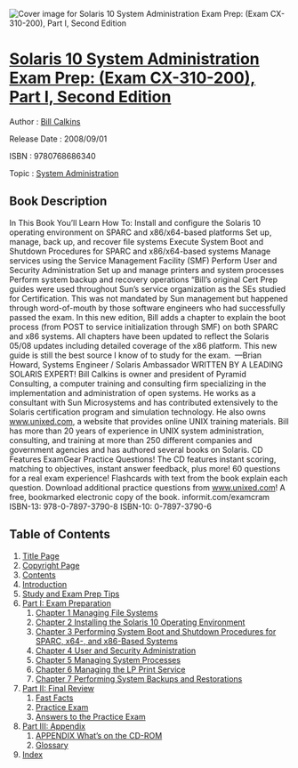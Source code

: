 ![Cover image for Solaris 10 System Administration Exam Prep: (Exam CX-310-200), Part I, Second Edition](https://imgdetail.ebookreading.net/cover/cover/system_admin/EB9780768686340.jpg)

[Solaris 10 System Administration Exam Prep: (Exam CX-310-200), Part I, Second Edition](https://ebookreading.net/view/book/Solaris+10+System+Administration+Exam+Prep%3A+%28Exam+CX-310-200%29%2C+Part+I%2C+Second+Edition-EB9780768686340_1.html "Solaris 10 System Administration Exam Prep: (Exam CX-310-200), Part I, Second Edition")
====================================================================================================================

Author : [Bill Calkins](https://ebookreading.net/search/author/Bill+Calkins)

Release Date : 2008/09/01

ISBN : 9780768686340

Topic : [System Administration](https://ebookreading.net/search/category/system-administration)

Book Description
-----------------

In This Book You’ll Learn How To:
Install and configure the Solaris 10 operating environment on SPARC and x86/x64-based platforms
Set up, manage, back up, and recover file systems
Execute System Boot and Shutdown Procedures for SPARC and x86/x64-based systems
Manage services using the Service Management Facility (SMF)
Perform User and Security Administration
Set up and manage printers and system processes
Perform system backup and recovery operations
“Bill’s original Cert Prep guides were used throughout Sun’s service organization as the SEs studied for Certification. This was not mandated by Sun management but happened through word-of-mouth by those software engineers who had successfully passed the exam. In this new edition, Bill adds a chapter to explain the boot process (from POST to service initialization through SMF) on both SPARC and x86 systems. All chapters have been updated to reflect the Solaris 05/08 updates including detailed coverage of the x86 platform. This new guide is still the best source I know of to study for the exam.  —Brian Howard, Systems Engineer / Solaris Ambassador
WRITTEN BY A LEADING SOLARIS EXPERT!
Bill Calkins is owner and president of Pyramid Consulting, a computer training and consulting firm specializing in the implementation and administration of open systems. He works as a consultant with Sun Microsystems and has contributed extensively to the Solaris certification program and simulation technology. He also owns www.unixed.com, a website that provides online UNIX training materials. Bill has more than 20 years of experience in UNIX system administration, consulting, and training at more than 250 different companies and government agencies and has authored several books on Solaris.
CD Features ExamGear Practice Questions!
The CD features instant scoring, matching to objectives, instant answer feedback, plus more!
60 questions for a real exam experience!
Flashcards with text from the book explain each question.
Download additional practice questions from www.unixed.com!
A free, bookmarked electronic copy of the book.
informit.com/examcram
ISBN-13: 978-0-7897-3790-8
ISBN-10: 0-7897-3790-6
              
Table of Contents
-----------------

1. [Title Page](https://ebookreading.net/view/book/Solaris+10+System+Administration+Exam+Prep%3A+%28Exam+CX-310-200%29%2C+Part+I%2C+Second+Edition-EB9780768686340_2.html#title)
1. [Copyright Page](https://ebookreading.net/view/book/Solaris+10+System+Administration+Exam+Prep%3A+%28Exam+CX-310-200%29%2C+Part+I%2C+Second+Edition-EB9780768686340_2.html#copy)
1. [Contents](https://ebookreading.net/view/book/Solaris+10+System+Administration+Exam+Prep%3A+%28Exam+CX-310-200%29%2C+Part+I%2C+Second+Edition-EB9780768686340_2.html#toc)
1. [Introduction](https://ebookreading.net/view/book/Solaris+10+System+Administration+Exam+Prep%3A+%28Exam+CX-310-200%29%2C+Part+I%2C+Second+Edition-EB9780768686340_3.html)
1. [Study and Exam Prep Tips](https://ebookreading.net/view/book/Solaris+10+System+Administration+Exam+Prep%3A+%28Exam+CX-310-200%29%2C+Part+I%2C+Second+Edition-EB9780768686340_4.html)
1. [Part I: Exam Preparation](https://ebookreading.net/view/book/Solaris+10+System+Administration+Exam+Prep%3A+%28Exam+CX-310-200%29%2C+Part+I%2C+Second+Edition-EB9780768686340_5.html)
    1. [Chapter 1 Managing File Systems](https://ebookreading.net/view/book/Solaris+10+System+Administration+Exam+Prep%3A+%28Exam+CX-310-200%29%2C+Part+I%2C+Second+Edition-EB9780768686340_6.html)
    1. [Chapter 2 Installing the Solaris 10 Operating Environment](https://ebookreading.net/view/book/Solaris+10+System+Administration+Exam+Prep%3A+%28Exam+CX-310-200%29%2C+Part+I%2C+Second+Edition-EB9780768686340_8.html)
    1. [Chapter 3 Performing System Boot and Shutdown Procedures for SPARC, x64-, and x86-Based Systems](https://ebookreading.net/view/book/Solaris+10+System+Administration+Exam+Prep%3A+%28Exam+CX-310-200%29%2C+Part+I%2C+Second+Edition-EB9780768686340_9.html)
    1. [Chapter 4 User and Security Administration](https://ebookreading.net/view/book/Solaris+10+System+Administration+Exam+Prep%3A+%28Exam+CX-310-200%29%2C+Part+I%2C+Second+Edition-EB9780768686340_11.html)
    1. [Chapter 5 Managing System Processes](https://ebookreading.net/view/book/Solaris+10+System+Administration+Exam+Prep%3A+%28Exam+CX-310-200%29%2C+Part+I%2C+Second+Edition-EB9780768686340_12.html)
    1. [Chapter 6 Managing the LP Print Service](https://ebookreading.net/view/book/Solaris+10+System+Administration+Exam+Prep%3A+%28Exam+CX-310-200%29%2C+Part+I%2C+Second+Edition-EB9780768686340_13.html)
    1. [Chapter 7 Performing System Backups and Restorations](https://ebookreading.net/view/book/Solaris+10+System+Administration+Exam+Prep%3A+%28Exam+CX-310-200%29%2C+Part+I%2C+Second+Edition-EB9780768686340_14.html)
1. [Part II: Final Review](https://ebookreading.net/view/book/Solaris+10+System+Administration+Exam+Prep%3A+%28Exam+CX-310-200%29%2C+Part+I%2C+Second+Edition-EB9780768686340_15.html)
    1. [Fast Facts](https://ebookreading.net/view/book/Solaris+10+System+Administration+Exam+Prep%3A+%28Exam+CX-310-200%29%2C+Part+I%2C+Second+Edition-EB9780768686340_16.html)
    1. [Practice Exam](https://ebookreading.net/view/book/Solaris+10+System+Administration+Exam+Prep%3A+%28Exam+CX-310-200%29%2C+Part+I%2C+Second+Edition-EB9780768686340_17.html)
    1. [Answers to the Practice Exam](https://ebookreading.net/view/book/Solaris+10+System+Administration+Exam+Prep%3A+%28Exam+CX-310-200%29%2C+Part+I%2C+Second+Edition-EB9780768686340_18.html)
1. [Part III: Appendix](https://ebookreading.net/view/book/Solaris+10+System+Administration+Exam+Prep%3A+%28Exam+CX-310-200%29%2C+Part+I%2C+Second+Edition-EB9780768686340_19.html)
    1. [APPENDIX What’s on the CD-ROM](https://ebookreading.net/view/book/Solaris+10+System+Administration+Exam+Prep%3A+%28Exam+CX-310-200%29%2C+Part+I%2C+Second+Edition-EB9780768686340_20.html)
    1. [Glossary](https://ebookreading.net/view/book/Solaris+10+System+Administration+Exam+Prep%3A+%28Exam+CX-310-200%29%2C+Part+I%2C+Second+Edition-EB9780768686340_21.html)
1. [Index](https://ebookreading.net/view/book/Solaris+10+System+Administration+Exam+Prep%3A+%28Exam+CX-310-200%29%2C+Part+I%2C+Second+Edition-EB9780768686340_22.html)
